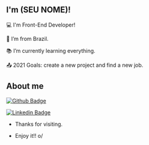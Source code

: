## I'm (SEU NOME)!

 

:computer: I'm Front-End Developer!

:house_with_garden: I’m from Brazil.

:books: I’m currently learning everything.

:outbox_tray: 2021 Goals: create a new project and find a new job.

 

## About me

[![Github Badge](https://img.shields.io/badge/-Github-000?style=flat-square&logo=Github&logoColor=white&link=https://github.com/teightx)](https://github.com/teightx)

[![Linkedin Badge](https://img.shields.io/badge/-LinkedIn-blue?style=flat-square&logo=Linkedin&logoColor=white&link=https://www.linkedin.com/in/teight/)](https://www.linkedin.com/in/teight/)



- Thanks for visiting.

- Enjoy it!! o/
